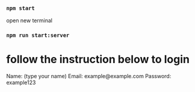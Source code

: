 ### `npm start`

open new terminal

### `npm run start:server`

<h1>follow the instruction below to login</h1>
Name: (type your name)
Email: example@example.com
Password: example123
